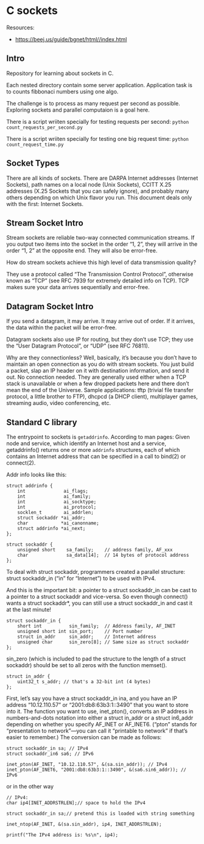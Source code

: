 # C sockets

Resources:
 - https://beej.us/guide/bgnet/html//index.html

## Intro 
Repository for learning about sockets in C.

Each nested directory contain some server application.
Application task is to counts fibbonaci numbers using one algo.

The challenge is to process as many request per second as possible.
Exploring sockets and parallel computaion is a goal here.

There is a script wriiten specially for testing requests per second:
  `python count_requests_per_second.py`

There is a script wriiten specially for testing one big request time:
  `python count_request_time.py`

## Socket Types

There are all kinds of sockets. There are DARPA Internet addresses (Internet Sockets), path names on a local node (Unix Sockets), CCITT X.25 addresses (X.25 Sockets that you can safely ignore), and probably many others depending on which Unix flavor you run. This document deals only with the first: Internet Sockets.

## Stream Socket Intro

Stream sockets are reliable two-way connected communication streams. If you output two items into the socket in the order “1, 2”, they will arrive in the order “1, 2” at the opposite end. They will also be error-free.

How do stream sockets achieve this high level of data transmission quality?

They use a protocol called “The Transmission Control Protocol”, otherwise known as “TCP” (see RFC 7939 for extremely detailed info on TCP). TCP makes sure your data arrives sequentially and error-free. 

## Datagram Socket Intro

If you send a datagram, it may arrive. It may arrive out of order. If it arrives, the data within the packet will be error-free.

Datagram sockets also use IP for routing, but they don’t use TCP; they use the “User Datagram Protocol”, or “UDP” (see RFC 76811).

Why are they connectionless? Well, basically, it’s because you don’t have to maintain an open connection as you do with stream sockets. You just build a packet, slap an IP header on it with destination information, and send it out. No connection needed. They are generally used either when a TCP stack is unavailable or when a few dropped packets here and there don’t mean the end of the Universe. Sample applications: tftp (trivial file transfer protocol, a little brother to FTP), dhcpcd (a DHCP client), multiplayer games, streaming audio, video conferencing, etc.

## Standard C library

The entrypoint to sockets is `getaddrinfo`. According to man pages:
Given node and service, which identify an Internet host and a service, getaddrinfo() returns one or more `addrinfo` structures, each of which contains an Internet address that can be specified in a call to bind(2) or connect(2). 

Addr info looks like this:
```
struct addrinfo {
	int              ai_flags;
	int              ai_family;
	int              ai_socktype;
	int              ai_protocol;
	socklen_t        ai_addrlen;
	struct sockaddr *ai_addr;
	char            *ai_canonname;
	struct addrinfo *ai_next;
};
```
```
struct sockaddr {
    unsigned short    sa_family;    // address family, AF_xxx
    char              sa_data[14];  // 14 bytes of protocol address
}; 
```

To deal with struct sockaddr, programmers created a parallel structure: struct sockaddr_in (“in” for “Internet”) to be used with IPv4.

And this is the important bit: a pointer to a struct sockaddr_in can be cast to a pointer to a struct sockaddr and vice-versa. So even though connect() wants a struct sockaddr*, you can still use a struct sockaddr_in and cast it at the last minute!

```
struct sockaddr_in {
    short int          sin_family;  // Address family, AF_INET
    unsigned short int sin_port;    // Port number
    struct in_addr     sin_addr;    // Internet address
    unsigned char      sin_zero[8]; // Same size as struct sockaddr
};
```
sin_zero (which is included to pad the structure to the length of a struct sockaddr) should be set to all zeros with the function memset().

```
struct in_addr {
    uint32_t s_addr; // that's a 32-bit int (4 bytes)
};
```

First, let’s say you have a struct sockaddr_in ina, and you have an IP address “10.12.110.57” or “2001:db8:63b3:1::3490” that you want to store into it. The function you want to use, inet_pton(), converts an IP address in numbers-and-dots notation into either a struct in_addr or a struct in6_addr depending on whether you specify AF_INET or AF_INET6. (“pton” stands for “presentation to network”—you can call it “printable to network” if that’s easier to remember.) The conversion can be made as follows:

```
struct sockaddr_in sa; // IPv4
struct sockaddr_in6 sa6; // IPv6

inet_pton(AF_INET, "10.12.110.57", &(sa.sin_addr)); // IPv4
inet_pton(AF_INET6, "2001:db8:63b3:1::3490", &(sa6.sin6_addr)); // IPv6
```

or in the other way

```
// IPv4:
char ip4[INET_ADDRSTRLEN];// space to hold the IPv4

struct sockaddr_in sa;// pretend this is loaded with string something

inet_ntop(AF_INET, &(sa.sin_addr), ip4, INET_ADDRSTRLEN);

printf("The IPv4 address is: %s\n", ip4);
```


